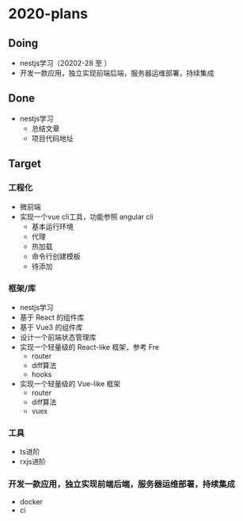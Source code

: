 # 2020-plans

## Doing
- nestjs学习（20202-28 至 ）
- 开发一款应用，独立实现前端后端，服务器运维部署，持续集成

## Done
- nestjs学习
  - 总结文章
  - 项目代码地址 

## Target

### 工程化
- 微前端
- 实现一个vue cli工具，功能参照 angular cli
  - 基本运行环境
  - 代理
  - 热加载
  - 命令行创建模板
  - 待添加

### 框架/库
- nestjs学习
- 基于 React 的组件库
- 基于 Vue3 的组件库
- 设计一个前端状态管理库
- 实现一个轻量级的 React-like 框架，参考 Fre
  - router
  - diff算法
  - hooks
- 实现一个轻量级的 Vue-like 框架
  - router
  - diff算法
  - vuex

### 工具
- ts进阶
- rxjs进阶

### 开发一款应用，独立实现前端后端，服务器运维部署，持续集成
  - docker
  - ci